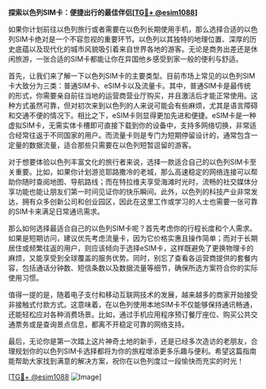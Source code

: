 **探索以色列SIM卡：便捷出行的最佳伴侣[[TG💪+ @esim1088](https://t.me/s/esim1088)]**

如果你计划前往以色列旅行或者需要在以色列长期使用手机，那么选择合适的以色列SIM卡绝对是一个不容忽视的重要环节。以色列以其独特的地理位置、深厚的历史底蕴以及现代化的城市风貌吸引着来自世界各地的游客。无论是商务出差还是休闲旅游，一张合适的SIM卡都能让你在异国他乡感受到家一般的便利与舒适。

首先，让我们来了解一下以色列SIM卡的主要类型。目前市场上常见的以色列SIM卡大致分为三类：普通SIM卡、eSIM卡以及流量卡。其中，普通SIM卡是最传统的形式，你需要亲自前往当地的运营商营业厅购买，并且激活后才能正常使用。这种方式虽然可靠，但对初次来到以色列的人来说可能会有些麻烦，尤其是语言障碍和交通不便的情况下。相比之下，eSIM卡则显得更加先进和便捷。eSIM卡是一种虚拟SIM卡，无需实体卡槽即可直接下载到你的设备中，支持多网络切换，非常适合经常往返于不同国家的用户。而流量卡则是专门为短期停留设计的，通常包含一定量的数据流量，适合那些只需要在以色列短暂逗留的游客。

对于想要体验以色列丰富文化的旅行者来说，选择一款适合自己的以色列SIM卡至关重要。比如，如果你计划游览耶路撒冷的老城，那么高速稳定的网络连接可以帮助你随时查阅地图、导航路线；而在特拉维夫享受海滩时光时，流畅的社交媒体分享功能也能让朋友们第一时间见证你的快乐瞬间。此外，以色列的科技产业非常发达，拥有众多创新公司和创业园区，因此在这里工作或学习的人士也需要一张可靠的SIM卡来满足日常通讯需求。

那么如何选择最适合自己的以色列SIM卡呢？首先考虑你的行程长度和个人需求。如果是短期访问，建议优先考虑流量卡，因为它价格实惠且操作简单；而对于长期居住或频繁往返的用户，则应该倾向于选择eSIM卡，这样既避免了更换物理卡的麻烦，又能享受到全球覆盖的服务优势。同时，别忘了查看各运营商提供的套餐内容，包括通话分钟数、短信条数以及数据流量等细节，确保所选方案符合你的实际使用习惯。

值得一提的是，随着电子支付和移动互联网技术的发展，越来越多的商家开始接受非接触式付款方式。这意味着，在以色列使用本地SIM卡不仅能够保持通讯畅通，还能轻松应对各种消费场景。比如，通过手机应用程序预订餐厅座位、购买公共交通票务或是查询景点信息，都离不开稳定可靠的网络支持。

最后，无论你是第一次踏上这片神奇土地的新手，还是已经多次造访的老朋友，合理规划你的以色列SIM卡选择都将为你的旅程增添更多乐趣与便利。希望这篇指南能帮助大家找到满意的解决方案，祝你在以色列度过一段愉快而充实的时光！

[[TG💪+ @esim1088](https://t.me/s/esim1088) ![Image](https://i.postimg.cc/4NQfJmqS/Snipaste-2025-05-13-00-14-12.png)]